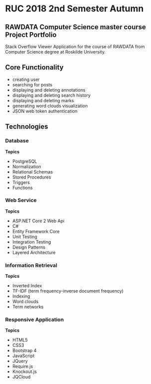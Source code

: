 # RUC 2018 2nd Semester Autumn
## RAWDATA Computer Science master course Project Portfolio

Stack Overflow Viewer Application for the course of RAWDATA from Computer Science degree at Roskilde University. 

## Core Functionality
- creating user
- searching for posts
- displaying and deleting annotations
- displaying and deleting search history 
- displaying and deleting marks
- generating word clouds visualization
- JSON web token authentication

## Technologies

### Database 

**Topics**
- PostgreSQL
- Normalization
- Relational Schemas
- Stored Procedures
- Triggers
- Functions

### Web Service

**Topics**
- ASP.NET Core 2 Web Api
- C# 
- Entity Framework Core
- Unit Testing
- Integration Testing
- Design Patterns
- Layered Architecture 

### Information Retrieval 

**Topics**
- Inverted Index
- TF-IDF (term frequency-inverse document frequency)
- Indexing
- Word clouds
- Term networks

### Responsive Application

**Topics**
- HTML5
- CSS3
- Bootstrap 4
- JavaScript
- JQuery
- Require.js
- Knockout.js
- JQCloud

